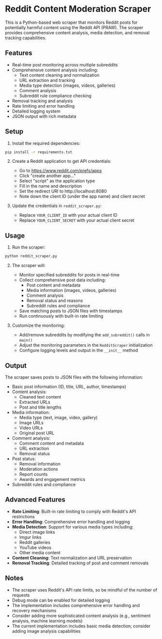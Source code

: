 # Reddit Content Moderation Scraper

This is a Python-based web scraper that monitors Reddit posts for potentially harmful content using the Reddit API (PRAW). The scraper provides comprehensive content analysis, media detection, and removal tracking capabilities.

## Features

- Real-time post monitoring across multiple subreddits
- Comprehensive content analysis including:
  - Text content cleaning and normalization
  - URL extraction and tracking
  - Media type detection (images, videos, galleries)
  - Comment analysis
  - Subreddit rule compliance checking
- Removal tracking and analysis
- Rate limiting and error handling
- Detailed logging system
- JSON output with rich metadata

## Setup

1. Install the required dependencies:
```bash
pip install -r requirements.txt
```

2. Create a Reddit application to get API credentials:
   - Go to https://www.reddit.com/prefs/apps
   - Click "create another app..."
   - Select "script" as the application type
   - Fill in the name and description
   - Set the redirect URI to http://localhost:8080
   - Note down the client ID (under the app name) and client secret

3. Update the credentials in `reddit_scraper.py`:
   - Replace `YOUR_CLIENT_ID` with your actual client ID
   - Replace `YOUR_CLIENT_SECRET` with your actual client secret

## Usage

1. Run the scraper:
```bash
python reddit_scraper.py
```

2. The scraper will:
   - Monitor specified subreddits for posts in real-time
   - Collect comprehensive post data including:
     - Post content and metadata
     - Media information (images, videos, galleries)
     - Comment analysis
     - Removal status and reasons
     - Subreddit rules and compliance
   - Save matching posts to JSON files with timestamps
   - Run continuously with built-in rate limiting

3. Customize the monitoring:
   - Add/remove subreddits by modifying the `add_subreddit()` calls in `main()`
   - Adjust the monitoring parameters in the `RedditScraper` initialization
   - Configure logging levels and output in the `__init__` method

## Output

The scraper saves posts to JSON files with the following information:
- Basic post information (ID, title, URL, author, timestamps)
- Content analysis:
  - Cleaned text content
  - Extracted URLs
  - Post and title lengths
- Media information:
  - Media type (text, image, video, gallery)
  - Image URLs
  - Video URLs
  - Original post URL
- Comment analysis:
  - Comment content and metadata
  - URL extraction
  - Removal status
- Post status:
  - Removal information
  - Moderation actions
  - Report counts
  - Awards and engagement metrics
- Subreddit rules and compliance

## Advanced Features

- **Rate Limiting**: Built-in rate limiting to comply with Reddit's API restrictions
- **Error Handling**: Comprehensive error handling and logging
- **Media Detection**: Support for various media types including:
  - Direct image links
  - Imgur links
  - Reddit galleries
  - YouTube videos
  - Other media content
- **Content Cleaning**: Text normalization and URL preservation
- **Removal Tracking**: Detailed tracking of post and comment removals

## Notes

- The scraper uses Reddit's API rate limits, so be mindful of the number of requests
- Debug mode can be enabled for detailed logging
- The implementation includes comprehensive error handling and recovery mechanisms
- Consider adding more sophisticated content analysis (e.g., sentiment analysis, machine learning models)
- The current implementation includes basic media detection; consider adding image analysis capabilities 